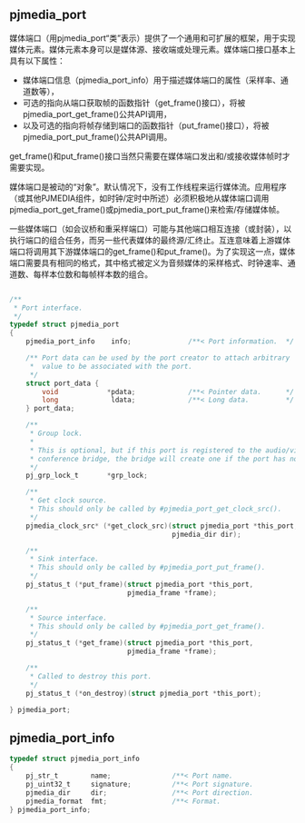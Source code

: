 ## pjmedia_port

媒体端口（用pjmedia_port“类”表示）提供了一个通用和可扩展的框架，用于实现媒体元素。媒体元素本身可以是媒体源、接收端或处理元素。媒体端口接口基本上具有以下属性：

- 媒体端口信息（pjmedia_port_info）用于描述媒体端口的属性（采样率、通道数等），
- 可选的指向从端口获取帧的函数指针（get_frame()接口），将被pjmedia_port_get_frame()公共API调用，
- 以及可选的指向将帧存储到端口的函数指针（put_frame()接口），将被pjmedia_port_put_frame()公共API调用。



get_frame()和put_frame()接口当然只需要在媒体端口发出和/或接收媒体帧时才需要实现。

媒体端口是被动的“对象”。默认情况下，没有工作线程来运行媒体流。应用程序（或其他PJMEDIA组件，如时钟/定时中所述）必须积极地从媒体端口调用pjmedia_port_get_frame()或pjmedia_port_put_frame()来检索/存储媒体帧。

一些媒体端口（如会议桥和重采样端口）可能与其他端口相互连接（或封装），以执行端口的组合任务，而另一些代表媒体的最终源/汇终止。互连意味着上游媒体端口将调用其下游媒体端口的get_frame()和put_frame()。为了实现这一点，媒体端口需要具有相同的格式，其中格式被定义为音频媒体的采样格式、时钟速率、通道数、每样本位数和每帧样本数的组合。

```c

/**
 * Port interface.
 */
typedef struct pjmedia_port
{
    pjmedia_port_info    info;              /**< Port information.  */

    /** Port data can be used by the port creator to attach arbitrary
     *  value to be associated with the port.
     */
    struct port_data {
        void            *pdata;             /**< Pointer data.      */
        long             ldata;             /**< Long data.         */
    } port_data;

    /**
     * Group lock.
     *
     * This is optional, but if this port is registered to the audio/video
     * conference bridge, the bridge will create one if the port has none.
     */
    pj_grp_lock_t       *grp_lock;

    /**
     * Get clock source.
     * This should only be called by #pjmedia_port_get_clock_src().
     */
    pjmedia_clock_src* (*get_clock_src)(struct pjmedia_port *this_port,
                                        pjmedia_dir dir);

    /**
     * Sink interface. 
     * This should only be called by #pjmedia_port_put_frame().
     */
    pj_status_t (*put_frame)(struct pjmedia_port *this_port, 
                             pjmedia_frame *frame);

    /**
     * Source interface. 
     * This should only be called by #pjmedia_port_get_frame().
     */
    pj_status_t (*get_frame)(struct pjmedia_port *this_port, 
                             pjmedia_frame *frame);

    /**
     * Called to destroy this port.
     */
    pj_status_t (*on_destroy)(struct pjmedia_port *this_port);

} pjmedia_port;
```

## pjmedia_port_info

```c
typedef struct pjmedia_port_info
{
    pj_str_t        name;               /**< Port name.                     */
    pj_uint32_t     signature;          /**< Port signature.                */
    pjmedia_dir     dir;                /**< Port direction.                */
    pjmedia_format  fmt;                /**< Format.                        */
} pjmedia_port_info;
```


